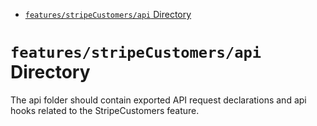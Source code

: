 <!-- START doctoc generated TOC please keep comment here to allow auto update -->
<!-- DON'T EDIT THIS SECTION, INSTEAD RE-RUN doctoc TO UPDATE -->

- [`features/stripeCustomers/api` Directory](#featuresstripecustomersapi-directory)

<!-- END doctoc generated TOC please keep comment here to allow auto update -->

# `features/stripeCustomers/api` Directory

The api folder should contain exported API request declarations and api hooks related to the StripeCustomers feature.
